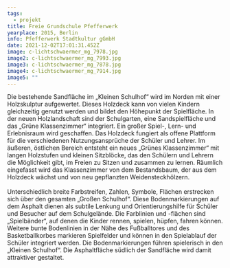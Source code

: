 ```yaml
---
tags:
  - projekt
title: Freie Grundschule Pfefferwerk
yearplace: 2015, Berlin
info: Pfefferwerk Stadtkultur gGmbH
date: 2021-12-02T17:01:31.452Z
image: c-lichtschwaermer_mg_7978.jpg
image2: c-lichtschwaermer_mg_7993.jpg
image3: c-lichtschwaermer_mg_7878.jpg
image4: c-lichtschwaermer_mg_7914.jpg
image5: ""
---
```

Die bestehende Sandfläche im „Kleinen Schulhof“ wird im Norden mit einer Holzskulptur aufgewertet. Dieses Holzdeck kann von vielen Kindern gleichzeitig genutzt werden und bildet den Höhepunkt der Spielfläche. In der neuen Holzlandschaft sind der Schulgarten, eine Sandspielfläche und das „Grüne Klassenzimmer“ integriert. Ein großer Spiel-, Lern- und Erlebnisraum wird geschaffen. Das Holzdeck fungiert als offene Plattform für die verschiedenen Nutzungsansprüche der Schüler und Lehrer. Im äußeren, östlichen Bereich entsteht ein neues „Grünes Klassenzimmer“ mit langen Holzstufen und kleinen Sitzblöcke, das den Schülern und Lehrern die Möglichkeit gibt, im Freien zu Sitzen und zusammen zu lernen. Räumlich eingefasst wird das Klassenzimmer von dem Bestandsbaum, der aus dem Holzdeck wächst und von neu gepflanzten Weidensteckhölzern.\
\
Unterschiedlich breite Farbstreifen, Zahlen, Symbole, Flächen erstrecken sich über den gesamten „Großen Schulhof“. Diese Bodenmarkierungen auf dem Asphalt dienen als subtile Lenkung und Orientierungshilfe für Schüler und Besucher auf dem Schulgelände. Die Farblinien und -flächen sind „Spielbänder“, auf denen die Kinder rennen, spielen, hüpfen, fahren können. Weitere bunte Bodenlinien in der Nähe des Fußballtores und des Basketballkorbes markieren Spielfelder und können in den Spielablauf der Schüler integriert werden. Die Bodenmarkierungen führen spielerisch in den „Kleinen Schulhof“. Die Asphaltfläche südlich der Sandfläche wird damit attraktiver gestaltet.